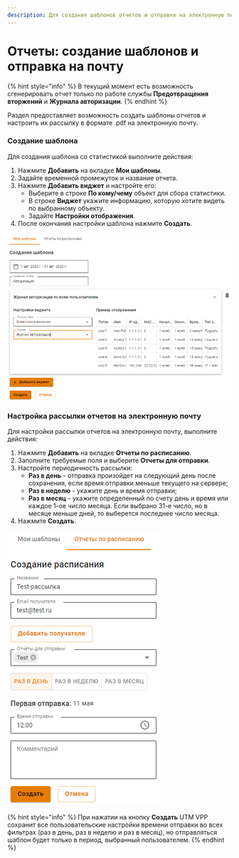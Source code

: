 ```yaml
---
description: Для создания шаблонов отчетов и отправке на электронную почту, перейдите в раздел Отчеты и журналы -> Конструктор отчетов.
---
```


# Отчеты: создание шаблонов и отправка на почту

{% hint style="info" %}
В текущий момент есть возможность сгенерировать отчет только по работе службы **Предотвращения вторжений** и **Журнала авторизации**.
{% endhint %}

Раздел предоставляет возможность создать шаблоны отчетов и настроить их рассылку в формате .pdf на электронную почту.

### Создание шаблона

Для создания шаблона со статистикой выполните действия:
1. Нажмите **Добавить** на вкладке **Мои шаблоны**.
2. Задайте временной промежуток и название отчета.
3. Нажмите **Добавить виджет** и настройте его: 
   * Выберите в строке **По кому/чему** объект для сбора статистики.
   * В строке **Виджет** укажите информацию, которую хотите видеть по выбранному объекту.
   * Задайте **Настройки отображения**.
4. После окончания настройки шаблона нажмите **Создать**.

![](../../.gitbook/assets/report-designer.png)

### Настройка рассылки отчетов на электронную почту

Для настройки рассылки отчетов на электронную почту, выполните действия:
1. Нажмите **Добавить** на вкладке **Отчеты по расписанию**.
2. Заполните требуемые поля и выберите **Отчеты для отправки**.
3. Настройте периодичность рассылки:
   * **Раз в день** - отправка произойдет на следующий день после сохранения, если время отправки меньше текущего на сервере;
   * **Раз в неделю** - укажите день и время отправки;
   * **Раз в месяц** - укажите определенный по счету день и время или каждое 1-ое число месяца. Если выбрано 31-е число, но в месяце меньше дней, то выберется последнее число месяца.
4. Нажмите **Создать**.

![](../../.gitbook/assets/report-designer1.png)

{% hint style="info" %}
При нажатии на кнопку **Создать** UTM VPP сохранит все пользовательские настройки времени отправки во всех фильтрах (раз в день, раз в неделю и раз в месяц), но отправляться шаблон будет только в период, выбранный пользователем.
{% endhint %}
